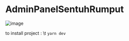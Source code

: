 # AdminPanelSentuhRumput
![image](https://user-images.githubusercontent.com/69108782/222669643-e9efffd7-3685-45b4-9b7b-6cb143d9b718.png)

to install project :
\t `yarn dev`
